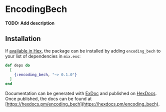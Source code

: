 # EncodingBech

**TODO: Add description**

## Installation

If [available in Hex](https://hex.pm/docs/publish), the package can be installed
by adding `encoding_bech` to your list of dependencies in `mix.exs`:

```elixir
def deps do
  [
    {:encoding_bech, "~> 0.1.0"}
  ]
end
```

Documentation can be generated with [ExDoc](https://github.com/elixir-lang/ex_doc)
and published on [HexDocs](https://hexdocs.pm). Once published, the docs can
be found at [https://hexdocs.pm/encoding_bech](https://hexdocs.pm/encoding_bech).

